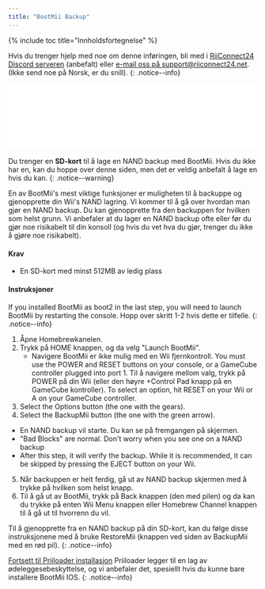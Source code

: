 ```yaml
---
title: "BootMii Backup"
---
```


{% include toc title="Innholdsfortegnelse" %}

Hvis du trenger hjelp med noe om denne inføringen, bli med i [RiiConnect24 Discord serveren](https://discord.gg/b4Y7jfD) (anbefalt) eller [e-mail oss på support@riiconnect24.net](mailto:support@riiconnect24.net). (Ikke send noe på Norsk, er du snill).
{: .notice--info}

![BootMii Logo](/images/bootmii.png)

Du trenger en **SD-kort** til å lage en NAND backup med BootMii. Hvis du ikke har en, kan du hoppe over denne siden, men det er veldig anbefalt å lage en hvis du kan.
{: .notice--warning}

En av BootMii's mest viktige funksjoner er muligheten til å backuppe og gjenopprette din Wii's NAND lagring. Vi kommer til å gå over hvordan man gjør en NAND backup. Du kan gjenopprette fra den backuppen for hvilken som helst grunn. Vi anbefaler at du lager en NAND backup ofte eller før du gjør noe risikabelt til din konsoll (og hvis du vet hva du gjør, trenger du ikke å gjøre noe risikabelt).

#### Krav
* En SD-kort med minst 512MB av ledig plass

#### Instruksjoner
If you installed BootMii as boot2 in the last step, you will need to launch BootMii by restarting the console. Hopp over skritt 1-2 hvis dette er tilfelle.
{: .notice--info}
1. Åpne Homebrewkanelen.
2. Trykk på HOME knappen, og da velg "Launch BootMii".
   - Navigere BootMii er ikke mulig med en Wii fjernkontroll. You must use the POWER and RESET buttons on your console, or a GameCube controller plugged into port 1. Til å navigere mellom valg, trykk på POWER på din Wii (eller den høyre +Control Pad knapp på en GameCube kontroller). To select an option, hit RESET on your Wii or A on your GameCube controller.
3. Select the Options button (the one with the gears).
4. Select the BackupMii button (the one with the green arrow).
- En NAND backup vil starte. Du kan se på fremgangen på skjermen.
- "Bad Blocks" are normal. Don't worry when you see one on a NAND backup
- After this step, it will verify the backup. While it is recommended, it can be skipped by pressing the EJECT button on your Wii.
5. Når backuppen er helt ferdig, gå ut av NAND backup skjermen med å trykke på hvilken som helst knapp.
6. Til å gå ut av BootMii, trykk på Back knappen (den med pilen) og da kan du trykke på enten Wii Menu knappen eller Homebrew Channel knappen til å gå ut til hvorrenn du vil.

Til å gjenopprette fra en NAND backup på din SD-kort, kan du følge disse instruksjonene med å bruke RestoreMii (knappen ved siden av BackupMii med en rød pil).
{: .notice--info}

[Fortsett til Priiloader installasjon](priiloader) Priiloader legger til en lag av ødeleggesebeskyttelse, og vi anbefaler det, spesiellt hvis du kunne bare installere BootMii IOS.
{: .notice--info}
